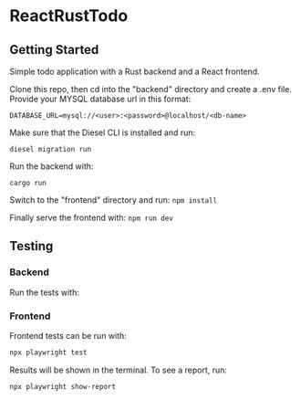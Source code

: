 # ReactRustTodo

## Getting Started

Simple todo application with a Rust backend and a React frontend.

Clone this repo, then cd into the "backend" directory and create a .env file. Provide your MYSQL database url in this format:

`DATABASE_URL=mysql://<user>:<password>@localhost/<db-name>`

Make sure that the Diesel CLI is installed and run:

`diesel migration run`

Run the backend with:

`cargo run`

Switch to the "frontend" directory and run:
`npm install`

Finally serve the frontend with:
`npm run dev`

## Testing

### Backend

Run the tests with:

### Frontend

Frontend tests can be run with:

```bash
npx playwright test
```

Results will be shown in the terminal. To see a report, run:

```bash
npx playwright show-report
```
